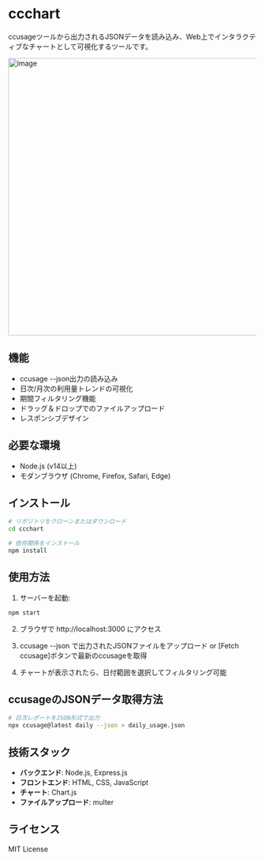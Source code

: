 # ccchart

ccusageツールから出力されるJSONデータを読み込み、Web上でインタラクティブなチャートとして可視化するツールです。

<img width="562" alt="image" src="https://github.com/user-attachments/assets/2bccb4f4-fdb9-470f-9eac-cd752ffb0d2a" />

## 機能

- ccusage --json出力の読み込み
- 日次/月次の利用量トレンドの可視化
- 期間フィルタリング機能
- ドラッグ＆ドロップでのファイルアップロード
- レスポンシブデザイン

## 必要な環境

- Node.js (v14以上)
- モダンブラウザ (Chrome, Firefox, Safari, Edge)

## インストール

```bash
# リポジトリをクローンまたはダウンロード
cd ccchart

# 依存関係をインストール
npm install
```

## 使用方法

1. サーバーを起動:
```bash
npm start
```

2. ブラウザで http://localhost:3000 にアクセス

3. ccusage --json で出力されたJSONファイルをアップロード or [Fetch ccusage]ボタンで最新のccusageを取得

4. チャートが表示されたら、日付範囲を選択してフィルタリング可能

## ccusageのJSONデータ取得方法

```bash
# 日次レポートをJSON形式で出力
npx ccusage@latest daily --json > daily_usage.json
```

## 技術スタック

- **バックエンド**: Node.js, Express.js
- **フロントエンド**: HTML, CSS, JavaScript
- **チャート**: Chart.js
- **ファイルアップロード**: multer

## ライセンス

MIT License
